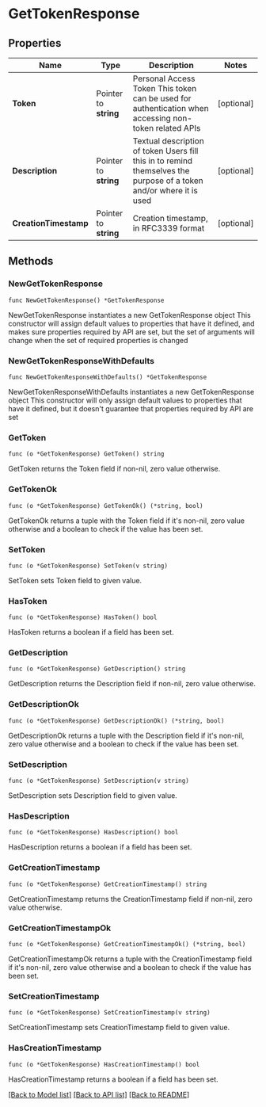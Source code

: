 # GetTokenResponse

## Properties

Name | Type | Description | Notes
------------ | ------------- | ------------- | -------------
**Token** | Pointer to **string** | Personal Access Token This token can be used for authentication when accessing non-token related APIs | [optional] 
**Description** | Pointer to **string** | Textual description of token Users fill this in to remind themselves the purpose of a token and/or where it is used | [optional] 
**CreationTimestamp** | Pointer to **string** | Creation timestamp, in RFC3339 format | [optional] 

## Methods

### NewGetTokenResponse

`func NewGetTokenResponse() *GetTokenResponse`

NewGetTokenResponse instantiates a new GetTokenResponse object
This constructor will assign default values to properties that have it defined,
and makes sure properties required by API are set, but the set of arguments
will change when the set of required properties is changed

### NewGetTokenResponseWithDefaults

`func NewGetTokenResponseWithDefaults() *GetTokenResponse`

NewGetTokenResponseWithDefaults instantiates a new GetTokenResponse object
This constructor will only assign default values to properties that have it defined,
but it doesn't guarantee that properties required by API are set

### GetToken

`func (o *GetTokenResponse) GetToken() string`

GetToken returns the Token field if non-nil, zero value otherwise.

### GetTokenOk

`func (o *GetTokenResponse) GetTokenOk() (*string, bool)`

GetTokenOk returns a tuple with the Token field if it's non-nil, zero value otherwise
and a boolean to check if the value has been set.

### SetToken

`func (o *GetTokenResponse) SetToken(v string)`

SetToken sets Token field to given value.

### HasToken

`func (o *GetTokenResponse) HasToken() bool`

HasToken returns a boolean if a field has been set.

### GetDescription

`func (o *GetTokenResponse) GetDescription() string`

GetDescription returns the Description field if non-nil, zero value otherwise.

### GetDescriptionOk

`func (o *GetTokenResponse) GetDescriptionOk() (*string, bool)`

GetDescriptionOk returns a tuple with the Description field if it's non-nil, zero value otherwise
and a boolean to check if the value has been set.

### SetDescription

`func (o *GetTokenResponse) SetDescription(v string)`

SetDescription sets Description field to given value.

### HasDescription

`func (o *GetTokenResponse) HasDescription() bool`

HasDescription returns a boolean if a field has been set.

### GetCreationTimestamp

`func (o *GetTokenResponse) GetCreationTimestamp() string`

GetCreationTimestamp returns the CreationTimestamp field if non-nil, zero value otherwise.

### GetCreationTimestampOk

`func (o *GetTokenResponse) GetCreationTimestampOk() (*string, bool)`

GetCreationTimestampOk returns a tuple with the CreationTimestamp field if it's non-nil, zero value otherwise
and a boolean to check if the value has been set.

### SetCreationTimestamp

`func (o *GetTokenResponse) SetCreationTimestamp(v string)`

SetCreationTimestamp sets CreationTimestamp field to given value.

### HasCreationTimestamp

`func (o *GetTokenResponse) HasCreationTimestamp() bool`

HasCreationTimestamp returns a boolean if a field has been set.


[[Back to Model list]](../README.md#documentation-for-models) [[Back to API list]](../README.md#documentation-for-api-endpoints) [[Back to README]](../README.md)


